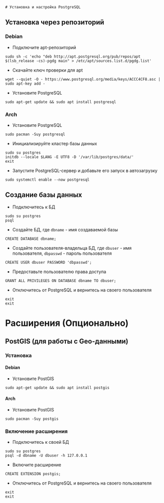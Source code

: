     # Установка и настройка PostgreSQL
## Установка через репозиторий
### Debian
* Подключите apt-репозиторий
```
sudo sh -c 'echo "deb http://apt.postgresql.org/pub/repos/apt $(lsb_release -cs)-pgdg main" > /etc/apt/sources.list.d/pgdg.list'
```
* Скачайте ключ проверки для apt
```
wget --quiet -O - https://www.postgresql.org/media/keys/ACCC4CF8.asc | sudo apt-key add -
```
* Установите PostgreSQL
```
sudo apt-get update && sudo apt install postgresql
```
### Arch
* Установите PostgreSQL
```
sudo pacman -Suy postgresql
```
* Инициализируйте кластер базы данных
```
sudo su postgres
initdb --locale $LANG -E UTF8 -D '/var/lib/postgres/data/'
exit
```
* Запустите PostgreSQL-сервер и добавьте его запуск в автозагрузку
```
sudo systemctl enable --now postgresql
```
## Создание базы данных
* Подключитесь к БД
```
sudo su postgres
psql
```
* Создайте БД, где `dbname` - имя создаваемой базы
```
CREATE DATABASE dbname;
```
* Создайте пользователя-владельца БД, где `dbuser` - имя пользователя, `dbpasswd` - пароль пользователя
```
CREATE USER dbuser PASSWORD 'dbpasswd';
```
* Предоставьте пользователю права доступа
```
GRANT ALL PRIVILEGES ON DATABASE dbname TO dbuser;
```
* Отключитесь от PostgreSQL и вернитесь на своего пользователя
```
exit
exit
```
# Расширения (Опционально)
## PostGIS (для работы с Geo-данными)
###  Установка
#### Debian
* Установите PostGIS
```
sudo apt-get update && sudo apt install postgis
```
#### Arch
* Установите PostGIS
```
sudo pacman -Suy postgis
```
### Включение расширения
* Подключитесь к своей БД
```
sudo su postgres
psql -d dbname -U dbuser -h 127.0.0.1
```
* Включите расширение
```
CREATE EXTENSION postgis;
```
* Отключитесь от PostgreSQL и вернитесь на своего пользователя
```
exit
exit
```